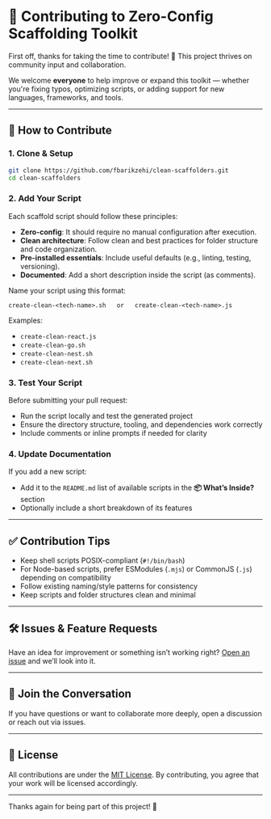 # 🤝 Contributing to Zero-Config Scaffolding Toolkit

First off, thanks for taking the time to contribute! 💙
This project thrives on community input and collaboration.

We welcome **everyone** to help improve or expand this toolkit — whether you're fixing typos, optimizing scripts, or adding support for new languages, frameworks, and tools.

---

## 🚀 How to Contribute

### 1. Clone & Setup

```bash
git clone https://github.com/fbarikzehi/clean-scaffolders.git
cd clean-scaffolders
```

### 2. Add Your Script

Each scaffold script should follow these principles:

* **Zero-config**: It should require no manual configuration after execution.
* **Clean architecture**: Follow clean and best practices for folder structure and code organization.
* **Pre-installed essentials**: Include useful defaults (e.g., linting, testing, versioning).
* **Documented**: Add a short description inside the script (as comments).

Name your script using this format:

```
create-clean-<tech-name>.sh   or   create-clean-<tech-name>.js
```

Examples:

* `create-clean-react.js`
* `create-clean-go.sh`
* `create-clean-nest.sh`
* `create-clean-next.sh`

### 3. Test Your Script

Before submitting your pull request:

* Run the script locally and test the generated project
* Ensure the directory structure, tooling, and dependencies work correctly
* Include comments or inline prompts if needed for clarity

### 4. Update Documentation

If you add a new script:

* Add it to the `README.md` list of available scripts in the **📦 What’s Inside?** section
* Optionally include a short breakdown of its features

---

## ✅ Contribution Tips

* Keep shell scripts POSIX-compliant (`#!/bin/bash`)
* For Node-based scripts, prefer ESModules (`.mjs`) or CommonJS (`.js`) depending on compatibility
* Follow existing naming/style patterns for consistency
* Keep scripts and folder structures clean and minimal

---

## 🛠️ Issues & Feature Requests

Have an idea for improvement or something isn’t working right?
[Open an issue](https://github.com/fbarikzehi/clean-scaffolders/issues) and we’ll look into it.

---

## 💬 Join the Conversation

If you have questions or want to collaborate more deeply, open a discussion or reach out via issues.

---

## 📄 License

All contributions are under the [MIT License](LICENSE).
By contributing, you agree that your work will be licensed accordingly.

---

Thanks again for being part of this project! 🌟
